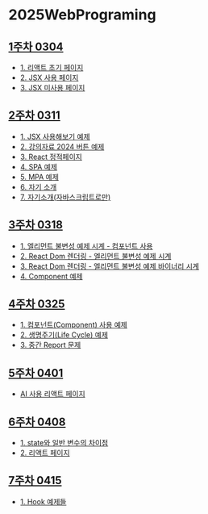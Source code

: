 # 2025WebPrograming

## [1주차 0304](https://github.com/GUBBIB/2025WebPrograming/tree/main/1Week0304)

- [1. 리액트 초기 페이지](https://gubbib.github.io/2025WebPrograming/1Week0304/my-react-app3/index.html)
- [2. JSX 사용 페이지](https://gubbib.github.io/2025WebPrograming/1Week0304/usejsx/index.html)
- [3. JSX 미사용 페이지](https://gubbib.github.io/2025WebPrograming/1Week0304/unusejsx/index.html)

## [2주차 0311](https://github.com/GUBBIB/2025WebPrograming/tree/main/2Week0311)

- [1. JSX 사용해보기 예제](https://gubbib.github.io/2025WebPrograming/2Week0311/react-app-ex01/)
- [2. 강의자료 2024 버튼 예제](https://gubbib.github.io/2025WebPrograming/2Week0311/my-app/)
- [3. React 정적페이지](https://gubbib.github.io/2025WebPrograming/2Week0311/my-app/crud.html)
- [4. SPA 예제](https://gubbib.github.io/2025WebPrograming/2Week0311/SpaExample/index.html)
- [5. MPA 예제](https://gubbib.github.io/2025WebPrograming/2Week0311/MpaExample/index.html)
- [6. 자기 소개](https://gubbib.github.io/2025WebPrograming/2Week0311/my-introduce/)
- [7. 자기소개(자바스크립트로만)](https://gubbib.github.io/2025WebPrograming/2Week0311/my-introduce/my-introduce-java.html)

## [3주차 0318](https://github.com/GUBBIB/2025WebPrograming/tree/main/3Week0318)

- [1. 엘리먼트 불변성 예제 시계 - 컴포넌트 사용](https://gubbib.github.io/2025WebPrograming/3Week0318/binary-clock)
- [2. React Dom 렌더링 - 엘리먼트 불변성 예제 시계](https://gubbib.github.io/2025WebPrograming/3Week0318/binary-clock/clock1.html)
- [3. React Dom 렌더링 - 엘리먼트 불변성 예제 바이너리 시계](https://gubbib.github.io/2025WebPrograming/3Week0318/binary-clock/clock2.html)
- [4. Component 예제](https://gubbib.github.io/2025WebPrograming/3Week0318/comment-component-ex)

## [4주차 0325](https://github.com/GUBBIB/2025WebPrograming/tree/main/4Week0325)

- [1. 컴포넌트(Component) 사용 예제](https://gubbib.github.io/2025WebPrograming/4Week0325/comment-component-ex/)
- [2. 생명주기(Life Cycle) 예제](https://gubbib.github.io/2025WebPrograming/4Week0325/notification-ex/)
- [3. 중간 Report 문제](https://gubbib.github.io/2025WebPrograming/4Week0325/report-react-app)

## [5주차 0401](https://github.com/GUBBIB/2025WebPrograming/tree/main/5Week0401)

- [AI 사용 리액트 페이지](https://gubbib.github.io/2025WebPrograming/5Week0401/ai-report-react-app/index.html)

## [6주차 0408](https://github.com/GUBBIB/2025WebPrograming/tree/main/6Week0408)
- [1. state와 일반 변수의 차이점](https://gubbib.github.io/2025WebPrograming/6Week0408/test)
- [2. 리액트 페이지](https://gubbib.github.io/2025WebPrograming/6Week0408/report-my-app)

## [7주차 0415]()

- [1. Hook 예제들](https://GUBBIB.github.io/2025WebPrograming/7Week0415/ex1-react-app)

<!--
-- 팀 과제 --
1. 서버 구축 :
    IIS, Apache, nginx, Tomat, Flask, express
ㄴ Python - Django - Flask 해봐야지 << 인원 때문에 못할 수도있음

2. 웹 페이지 :
    SPA, MPA, Hook의 내용도 들어가야 함

3. 회원관리 :
    DB 연동 할건데 파이어베이스 아니면 workbench 등 
    workbench가 아무래도 해봤으니 편함
    파이어베이스 -> 공부할 겸 좋음

4. 게시판 : 


-->